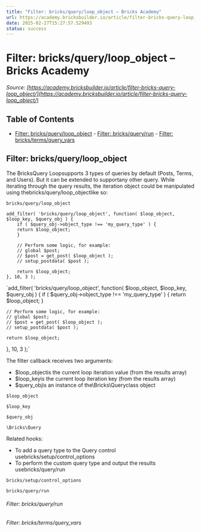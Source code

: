 ```yaml
---
title: "Filter: bricks/query/loop_object – Bricks Academy"
url: https://academy.bricksbuilder.io/article/filter-bricks-query-loop_object/
date: 2025-02-27T15:27:57.529493
status: success
---
```


# Filter: bricks/query/loop_object – Bricks Academy

*Source: [https://academy.bricksbuilder.io/article/filter-bricks-query-loop_object/](https://academy.bricksbuilder.io/article/filter-bricks-query-loop_object/)*

## Table of Contents

- [Filter: bricks/query/loop_object](#filter-bricksqueryloopobject)
        - [Filter: bricks/query/run](#filter-bricksqueryrun)
        - [Filter: bricks/terms/query_vars](#filter-brickstermsqueryvars)

## Filter: bricks/query/loop_object

The BricksQuery Loopsupports 3 types of queries by default (Posts, Terms, and Users). But it can be extended to supportany other query. While iterating through the query results, the iteration object could be manipulated using thebricks/query/loop_objectlike so:

`bricks/query/loop_object`

```
add_filter( 'bricks/query/loop_object', function( $loop_object, $loop_key, $query_obj ) {
    if ( $query_obj->object_type !== 'my_query_type' ) {
	return $loop_object;
    }

    // Perform some logic, for example:
    // global $post;
    // $post = get_post( $loop_object );
    // setup_postdata( $post );
    
    return $loop_object;
}, 10, 3 );
```

`add_filter( 'bricks/query/loop_object', function( $loop_object, $loop_key, $query_obj ) {
    if ( $query_obj->object_type !== 'my_query_type' ) {
	return $loop_object;
    }

    // Perform some logic, for example:
    // global $post;
    // $post = get_post( $loop_object );
    // setup_postdata( $post );
    
    return $loop_object;
}, 10, 3 );`

The filter callback receives two arguments:

- $loop_objectis the current loop iteration value (from the results array)
- $loop_keyis the current loop iteration key (from the results array)
- $query_objis an instance of the\Bricks\Queryclass object

`$loop_object`

`$loop_key`

`$query_obj`

`\Bricks\Query`

Related hooks:

- To add a query type to the Query control usebricks/setup/control_options
- To perform the custom query type and output the results usebricks/query/run

`bricks/setup/control_options`

`bricks/query/run`

###### Filter: bricks/query/run

###### Filter: bricks/terms/query_vars

